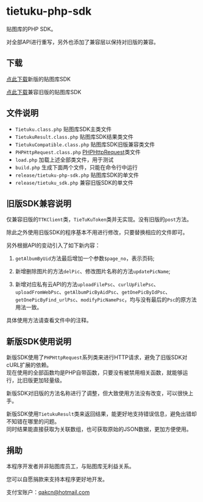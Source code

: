 tietuku-php-sdk
===============

贴图库的PHP SDK。

对全部API进行重写，另外也添加了兼容层以保持对旧版的兼容。


下载
----

[点此下载](https://github.com/qakcn/tietuku-php-sdk/raw/master/release/tietuku-php-sdk.php)新版的贴图库SDK

[点此下载](https://github.com/qakcn/tietuku-php-sdk/raw/master/release/tietuku_sdk.php)兼容旧版的贴图库SDK


文件说明
--------

* `Tietuku.class.php`  贴图库SDK主类文件
* `TietukuResult.class.php`  贴图库SDK结果类文件
* `TietukuCompatible.class.php`  贴图库SDK旧版兼容类文件
* `PHPHttpRequest.class.php`  [PHPHttpRequest](https://github.com/qakcn/PHPHttpRequest)类文件
* `load.php`  加载上述全部类文件，用于测试
* `build.php` 生成下面两个文件，只能在命令行中运行
* `release/tietuku-php-sdk.php`  贴图库SDK的单文件
* `release/tietuku_sdk.php`  兼容旧版SDK的单文件


旧版SDK兼容说明
---------------

仅兼容旧版的`TTKClient`类，`TieTuKuToken`类并无实现。没有旧版的`post`方法。

除此之外使用旧版SDK的程序基本不用进行修改，只要替换相应的文件即可。

另外根据API的变动引入了如下新内容：

1. `getAlbumByUid`方法最后增加一个参数`$page_no`，表示页码;

2. 新增删除图片的方法`delPic`、修改图片名称的方法`updatePicName`;

3. 新增对应私有云API的方法`uploadFilePsc`、`curlUpFilePsc`、`uploadFromWebPsc`、`getAlbumPicByAidPsc`、`getOnePicByIdPsc`、`getOnePicByFind_urlPsc`、`modifyPicNamePsc`，均与没有最后的`Psc`的原方法用法一致。

具体使用方法请查看文件中的注释。


新版SDK使用说明
---------------

新版SDK使用了`PHPHttpRequest`系列类来进行HTTP请求，避免了旧版SDK对cURL扩展的依赖。  
现在使用的全部函数均是PHP自带函数，只要没有被禁用相关函数，就能够运行，比旧版更加轻量级。

新版SDK对旧版的方法名称进行了调整，但大致使用方法没有改变，可以很快上手。

新版SDK使用`TietukuResult`类来返回结果，能更好地支持错误信息，避免出错却不知错在哪里的问题。  
同时结果能直接获取为关联数组，也可获取原始的JSON数据，更加方便使用。

捐助
----

本程序开发者并非贴图库员工，与贴图库无利益关系。

您可以自愿捐款来支持本程序更好地开发。

支付宝账户：qakcn@hotmail.com
